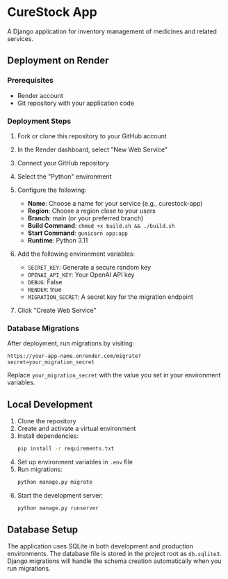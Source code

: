 # CureStock App

A Django application for inventory management of medicines and related services.

## Deployment on Render

### Prerequisites
- Render account
- Git repository with your application code

### Deployment Steps

1. Fork or clone this repository to your GitHub account
2. In the Render dashboard, select "New Web Service"
3. Connect your GitHub repository
4. Select the "Python" environment
5. Configure the following:
   - **Name**: Choose a name for your service (e.g., curestock-app)
   - **Region**: Choose a region close to your users
   - **Branch**: main (or your preferred branch)
   - **Build Command**: `chmod +x build.sh && ./build.sh`
   - **Start Command**: `gunicorn app:app`
   - **Runtime**: Python 3.11

6. Add the following environment variables:
   - `SECRET_KEY`: Generate a secure random key
   - `OPENAI_API_KEY`: Your OpenAI API key
   - `DEBUG`: False
   - `RENDER`: true
   - `MIGRATION_SECRET`: A secret key for the migration endpoint

7. Click "Create Web Service"

### Database Migrations

After deployment, run migrations by visiting:
```
https://your-app-name.onrender.com/migrate?secret=your_migration_secret
```
Replace `your_migration_secret` with the value you set in your environment variables.

## Local Development

1. Clone the repository
2. Create and activate a virtual environment
3. Install dependencies:
   ```bash
   pip install -r requirements.txt
   ```
4. Set up environment variables in `.env` file
5. Run migrations:
   ```bash
   python manage.py migrate
   ```
6. Start the development server:
   ```bash
   python manage.py runserver
   ```

## Database Setup

The application uses SQLite in both development and production environments. The database file is stored in the project root as `db.sqlite3`. Django migrations will handle the schema creation automatically when you run migrations.